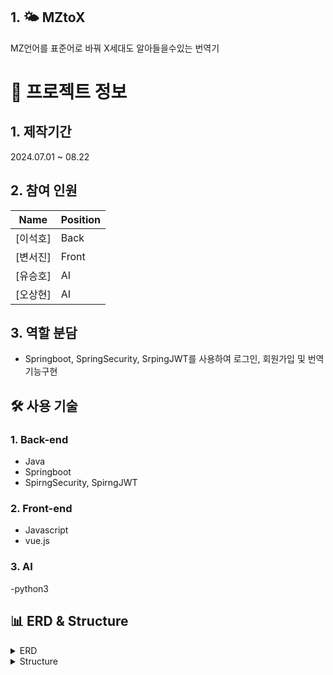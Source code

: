 ## 1. 🌤️ MZtoX
  
  MZ언어를 표준어로 바꿔 X세대도 알아들을수있는 번역기

>
>

  # 📃 프로젝트 정보

## 1. 제작기간
 2024.07.01 ~ 08.22

## 2. 참여 인원
| Name | Position |
|------|----------|
| [이석호]| Back |
| [변서진]| Front |
| [유승호]| AI |
| [오상현]| AI |

## 3. 역할 분담
- Springboot, SpringSecurity, SrpingJWT를 사용하여 로그인, 회원가입 및 번역 기능구현
>
## 🛠 사용 기술

### 1. Back-end
- Java
- Springboot
- SpirngSecurity, SpirngJWT

### 2. Front-end
- Javascript
- vue.js

### 3. AI
-python3


## 📊 ERD & Structure

<details>
  <summary>ERD</summary>
  <p>ERD 관련 내용</p>
</details>

<details>
  <summary>Structure</summary>
  ![mztox](https://github.com/user-attachments/assets/3bc04ad6-f3fa-4855-98f0-c7f19bcb4491)
</details>
